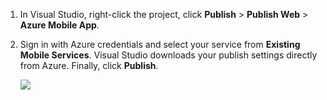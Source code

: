
1. In Visual Studio, right-click the project, click **Publish** > **Publish Web** > **Azure Mobile App**.

2. Sign in with Azure credentials and select your service from **Existing Mobile Services**. Visual Studio downloads your publish settings directly from Azure. Finally, click **Publish**.

	![](./media/app-service-mobile-dotnet-backend-publish-service-preview/dotnet-publish-settings.png)
